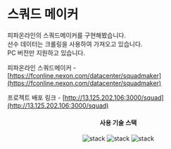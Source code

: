 <h1>스쿼드 메이커</h1>

피파온라인의 스쿼드메이커를 구현해봤습니다.   
선수 데이터는 크롤링을 사용하여 가져오고 있습니다.  
PC 버전만 지원하고 있습니다.

피파온라인 스쿼드메이커 - [https://fconline.nexon.com/datacenter/squadmaker](https://fconline.nexon.com/datacenter/squadmaker)

프로젝트 배포 링크 - [http://13.125.202.106:3000/squad](http://13.125.202.106:3000/squad)

<div align="center">
    <div align="center">
        <h4>사용 기술 스택</h4>
    </div>
    <div align="center">
        <img src="https://img.shields.io/badge/React-61DAFB?style=flat&logo=React&logoColor=white" alt="stack"/>
        <img src="https://img.shields.io/badge/TypeScript-3178C6?style=flat&logo=TypeScript&logoColor=white" alt="stack"/>
        <img src="https://img.shields.io/badge/Next.js-000000?style=flat&logo=Next.js&logoColor=white" alt="stack"/>
    </div>
</div>

